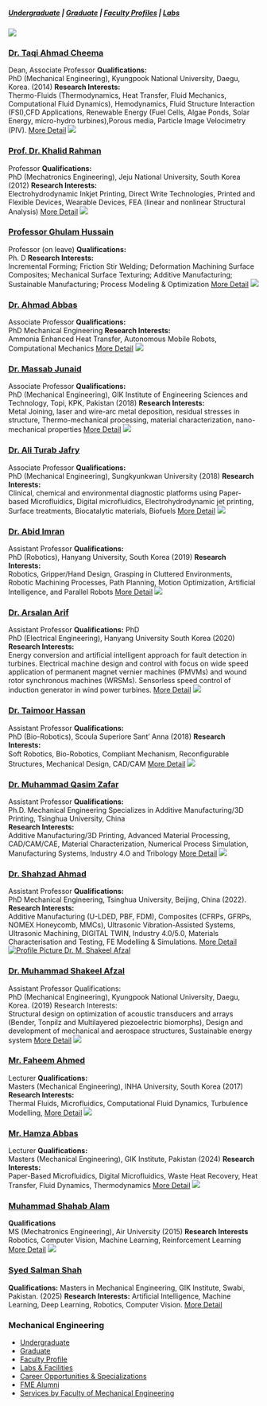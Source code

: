 #####  [Undergraduate](https://giki.edu.pk/fme/fme-undergraduate/) | [Graduate](https://giki.edu.pk/fme/fme-graduate/) | [Faculty Profiles](https://giki.edu.pk/fme/fme-faculty-profile/) | [Labs](https://giki.edu.pk/fme/fme-labs-and-facilities/)
[![](https://giki.edu.pk/wp-content/uploads/2022/10/Taqi_Profile-Pic-1-scaled-scaled-scaled-495x600.jpeg?ver=1701705682)](https://giki.edu.pk/personnel/dr-taqi-ahmad-cheema/)
### [Dr. Taqi Ahmad Cheema](https://giki.edu.pk/personnel/dr-taqi-ahmad-cheema/)
Dean, Associate Professor
**Qualifications:**  
PhD (Mechanical Engineering), Kyungpook National University, Daegu, Korea. (2014)
**Research Interests:**  
Thermo-Fluids (Thermodynamics, Heat Transfer, Fluid Mechanics, Computational Fluid Dynamics), Hemodynamics, Fluid Structure Interaction (FSI),CFD Applications, Renewable Energy (Fuel Cells, Algae Ponds, Solar Energy, micro-hydro turbines),Porous media, Particle Image Velocimetry (PIV).
[More Detail](https://giki.edu.pk/personnel/dr-taqi-ahmad-cheema/)
[![](https://giki.edu.pk/wp-content/uploads/2019/11/KhaleedRehman.png)](https://giki.edu.pk/personnel/dr-khalid-rahman/)
### [Prof. Dr. Khalid Rahman](https://giki.edu.pk/personnel/dr-khalid-rahman/)
Professor
**Qualifications:**  
PhD (Mechatronics Engineering), Jeju National University, South Korea (2012)
**Research Interests:**  
Electrohydrodynamic Inkjet Printing, Direct Write Technologies, Printed and Flexible Devices, Wearable Devices, FEA (linear and nonlinear Structural Analysis)
[More Detail](https://giki.edu.pk/personnel/dr-khalid-rahman/)
[![](https://giki.edu.pk/fme/fme-faculty-profile/)](https://giki.edu.pk/personnel/professor-ghulam-hussain/)
### [Professor Ghulam Hussain](https://giki.edu.pk/personnel/professor-ghulam-hussain/)
Professor (on leave)
**Qualifications:**  
Ph. D
**Research Interests:**  
Incremental Forming; Friction Stir Welding; Deformation Machining Surface Composites; Mechanical Surface Texturing; Additive Manufacturing; Sustainable Manufacturing; Process Modeling & Optimization
[More Detail](https://giki.edu.pk/personnel/professor-ghulam-hussain/)
[![](https://giki.edu.pk/fme/fme-faculty-profile/)](https://giki.edu.pk/personnel/dr-ahmad-abbas/)
### [Dr. Ahmad Abbas](https://giki.edu.pk/personnel/dr-ahmad-abbas/)
Associate Professor
**Qualifications:**  
PhD Mechanical Engineering
**Research Interests:**  
Ammonia Enhanced Heat Transfer, Autonomous Mobile Robots, Computational Mechanics
[More Detail](https://giki.edu.pk/personnel/dr-ahmad-abbas/)
[![](https://giki.edu.pk/fme/fme-faculty-profile/)](https://giki.edu.pk/personnel/dr-massab-junaid/)
### [Dr. Massab Junaid](https://giki.edu.pk/personnel/dr-massab-junaid/)
Associate Professor
**Qualifications:**  
PhD (Mechanical Engineering), GIK Institute of Engineering Sciences and Technology, Topi, KPK, Pakistan (2018)
**Research Interests:**  
Metal Joining, laser and wire-arc metal deposition, residual stresses in structure, Thermo-mechanical processing, material characterization, nano-mechanical properties
[More Detail](https://giki.edu.pk/personnel/dr-massab-junaid/)
[![](https://giki.edu.pk/fme/fme-faculty-profile/)](https://giki.edu.pk/personnel/dr-ali-turab-jafry/)
### [Dr. Ali Turab Jafry](https://giki.edu.pk/personnel/dr-ali-turab-jafry/)
Associate Professor
**Qualifications:**  
PhD (Mechanical Engineering), Sungkyunkwan University (2018)
**Research Interests:**  
Clinical, chemical and environmental diagnostic platforms using Paper-based Microfluidics, Digital microfluidics, Electrohydrodynamic jet printing, Surface treatments, Biocatalytic materials, Biofuels
[More Detail](https://giki.edu.pk/personnel/dr-ali-turab-jafry/)
[![](https://giki.edu.pk/fme/fme-faculty-profile/)](https://giki.edu.pk/personnel/dr-abid-imran/)
### [Dr. Abid Imran](https://giki.edu.pk/personnel/dr-abid-imran/)
Assistant Professor
**Qualifications:**  
PhD (Robotics), Hanyang University, South Korea (2019)
**Research Interests:**  
Robotics, Gripper/Hand Design, Grasping in Cluttered Environments, Robotic Machining Processes, Path Planning, Motion Optimization, Artificial Intelligence, and Parallel Robots
[More Detail](https://giki.edu.pk/personnel/dr-abid-imran/)
[![](https://giki.edu.pk/fme/fme-faculty-profile/)](https://giki.edu.pk/personnel/dr-arsalan-arif/)
### [Dr. Arsalan Arif](https://giki.edu.pk/personnel/dr-arsalan-arif/)
Assistant Professor
**Qualifications:** PhD  
PhD (Electrical Engineering), Hanyang University South Korea (2020)
**Research Interests:**  
Energy conversion and artificial intelligent approach for fault detection in turbines. Electrical machine design and control with focus on wide speed application of permanent magnet vernier machines (PMVMs) and wound rotor synchronous machines (WRSMs). Sensorless speed control of induction generator in wind power turbines.
[More Detail](https://giki.edu.pk/personnel/dr-arsalan-arif/)
[![](https://giki.edu.pk/fme/fme-faculty-profile/)](https://giki.edu.pk/personnel/taimoor-hassan/)
### [Dr. Taimoor Hassan](https://giki.edu.pk/personnel/taimoor-hassan/)
Assistant Professor 
**Qualifications:**  
PhD (Bio-Robotics), Scoula Superiore Sant’ Anna (2018)
**Research Interests:**  
Soft Robotics, Bio-Robotics, Compliant Mechanism, Reconﬁgurable Structures, Mechanical Design, CAD/CAM
[More Detail](https://giki.edu.pk/personnel/taimoor-hassan/)
[![](https://giki.edu.pk/fme/fme-faculty-profile/)](https://giki.edu.pk/personnel/mr-muhammad-qasim-zafar/)
### [Dr. Muhammad Qasim Zafar](https://giki.edu.pk/personnel/mr-muhammad-qasim-zafar/)
Assistant Professor
**Qualifications:**  
Ph.D. Mechanical Engineering Specializes in Additive Manufacturing/3D Printing, Tsinghua University, China  
**Research Interests:**  
Additive Manufacturing/3D Printing, Advanced Material Processing, CAD/CAM/CAE, Material Characterization, Numerical Process Simulation, Manufacturing Systems, Industry 4.O and Tribology
[More Detail](https://giki.edu.pk/personnel/mr-muhammad-qasim-zafar/)
[![](https://giki.edu.pk/fme/fme-faculty-profile/)](https://giki.edu.pk/personnel/dr-shahzad-ahmad/)
### [Dr. Shahzad Ahmad](https://giki.edu.pk/personnel/dr-shahzad-ahmad/)
Assistant Professor
**Qualifications:**  
PhD Mechanical Engineering, Tsinghua University, Beijing, China (2022).
**Research Interests:**  
Additive Manufacturing (U-LDED, PBF, FDM), Composites (CFRPs, GFRPs, NOMEX Honeycomb, MMCs), Ultrasonic Vibration-Assisted Systems, Ultrasonic Machining, DIGITAL TWIN, Industry 4.0/5.0, Materials Characterisation and Testing, FE Modelling & Simulations.
[More Detail](https://giki.edu.pk/personnel/dr-shahzad-ahmad/)
[![Profile Picture Dr. M. Shakeel Afzal](https://giki.edu.pk/fme/fme-faculty-profile/)](https://giki.edu.pk/personnel/dr-muhammad-shakeel-afzal/)
### [Dr. Muhammad Shakeel Afzal](https://giki.edu.pk/personnel/dr-muhammad-shakeel-afzal/)
Assistant Professor
Qualifications:  
PhD (Mechanical Engineering), Kyungpook National University, Daegu, Korea. (2019)
Research Interests:  
Structural design on optimization of acoustic transducers and arrays (Bender, Tonpilz and Multilayered piezoelectric biomorphs), Design and development of mechanical and aerospace structures, Sustainable energy system
[More Detail](https://giki.edu.pk/personnel/dr-muhammad-shakeel-afzal/)
[![](https://giki.edu.pk/fme/fme-faculty-profile/)](https://giki.edu.pk/personnel/faheem-ahmed/)
### [Mr. Faheem Ahmed](https://giki.edu.pk/personnel/faheem-ahmed/)
Lecturer
**Qualifications:**  
Masters (Mechanical Engineering), INHA University, South Korea (2017)
**Research Interests:**  
Thermal Fluids, Microfluidics, Computational Fluid Dynamics, Turbulence Modelling, 
[More Detail](https://giki.edu.pk/personnel/faheem-ahmed/)
[![](https://giki.edu.pk/fme/fme-faculty-profile/)](https://giki.edu.pk/personnel/hamza-abbas/)
### [Mr. Hamza Abbas](https://giki.edu.pk/personnel/hamza-abbas/)
Lecturer
**Qualifications:**  
Masters (Mechanical Engineering), GIK Institute, Pakistan (2024)
**Research Interests:**  
Paper-Based Microfluidics, Digital Microfluidics, Waste Heat Recovery, Heat Transfer, Fluid Dynamics, Thermodynamics
[More Detail](https://giki.edu.pk/personnel/hamza-abbas/)
[![](https://giki.edu.pk/fme/fme-faculty-profile/)](https://giki.edu.pk/personnel/muhammad-shahab-alam/)
### [Muhammad Shahab Alam](https://giki.edu.pk/personnel/muhammad-shahab-alam/)
**Qualifications**  
MS (Mechatronics Engineering), Air University (2015)
**Research Interests**  
Robotics, Computer Vision, Machine Learning, Reinforcement Learning
[More Detail](https://giki.edu.pk/personnel/muhammad-shahab-alam/)
[![](https://giki.edu.pk/fme/fme-faculty-profile/)](https://giki.edu.pk/personnel/syed-salman-shah/)
### [Syed Salman Shah](https://giki.edu.pk/personnel/syed-salman-shah/)
**Qualifications:** Masters in Mechanical Engineering, GIK Institute, Swabi, Pakistan. (2025)
**Research Interests:** Artificial Intelligence, Machine Learning, Deep Learning, Robotics, Computer Vision. 
[More Detail](https://giki.edu.pk/personnel/syed-salman-shah/)
### Mechanical Engineering
  * [Undergraduate](https://giki.edu.pk/fme/fme-undergraduate/)
  * [Graduate](https://giki.edu.pk/fme/fme-graduate/)
  * [Faculty Profile](https://giki.edu.pk/fme/fme-faculty-profile/)
  * [Labs & Facilities](https://giki.edu.pk/fme/fme-labs-and-facilities/)
  * [Career Opportunities & Specializations ](https://giki.edu.pk/fme/career-opportunities-specializations/)
  * [FME Alumni](https://giki.edu.pk/fme/fme-alumni/)
  * [Services by Faculty of Mechanical Engineering](https://giki.edu.pk/services-by-faculty-of-mechanical-engineering/)


